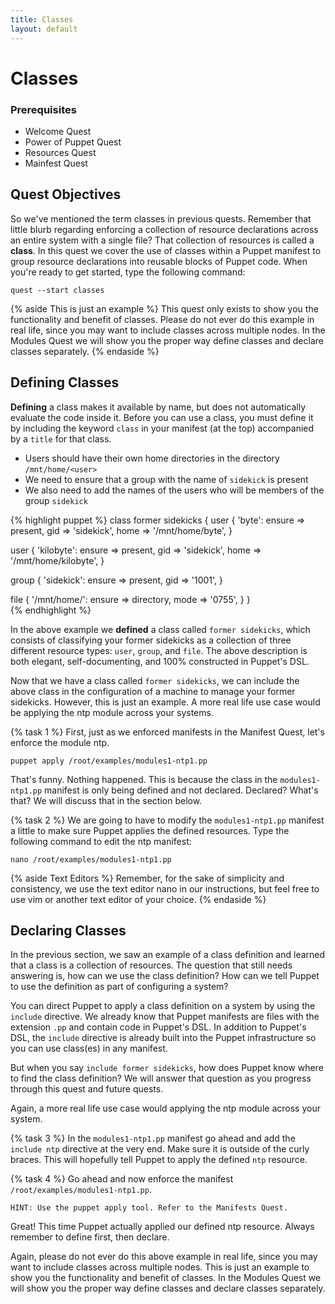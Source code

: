 ```yaml
---
title: Classes
layout: default
---
```


# Classes

### Prerequisites

- Welcome Quest
- Power of Puppet Quest
- Resources Quest
- Mainfest Quest

## Quest Objectives

So we've mentioned the term classes in previous quests. Remember that little blurb regarding enforcing a collection of resource declarations across an entire system with a single file? That collection of resources is called a **class**. In this quest we cover the use of classes within a Puppet manifest to group resource declarations into reusable blocks of Puppet code. When you're ready to get started, type the following command:

    quest --start classes

{% aside This is just an example %}
This quest only exists to show you the functionality and benefit of classes. Please do not ever do this example in real life, since you may want to include classes across multiple nodes. In the Modules Quest we will show you the proper way define classes and declare classes separately.
{% endaside %}

## Defining Classes

**Defining** a class makes it available by name, but does not automatically evaluate the code inside it. Before you can use a class, you must define it by including the keyword `class` in your manifest (at the top) accompanied by a `title` for that class.

* Users should have their own home directories in the directory `/mnt/home/<user>`
* We need to ensure that a group with the name of `sidekick` is present
* We also need to add the names of the users who will be members of the group `sidekick`

{% highlight puppet %}
class former sidekicks {
  user { 'byte':
    ensure => present,
	gid    => 'sidekick',
	home   => '/mnt/home/byte',	
   }
    
  user { 'kilobyte':
    ensure => present,
    gid    => 'sidekick',
    home   => '/mnt/home/kilobyte',	
  }
        
  group { 'sidekick':
    ensure => present,
    gid    => '1001',
  }

  file { '/mnt/home/':
    ensure => directory,
    mode   => '0755',
  }
}  
{% endhighlight %}

In the above example we **defined** a class called `former sidekicks`, which consists of classifying your former sidekicks as a collection of three different resource types: `user`, `group`, and `file`. The above description is both elegant, self-documenting, and 100% constructed in Puppet's DSL.

Now that we have a class called `former sidekicks`, we can include the above class in the configuration of a machine to manage your former sidekicks. However, this is just an example. A more real life use case would be applying the ntp module across your systems.

{% task 1 %}
First, just as we enforced manifests in the Manifest Quest, let's enforce the module ntp.

	puppet apply /root/examples/modules1-ntp1.pp

That's funny. Nothing happened. This is because the class in the `modules1-ntp1.pp` manifest is only being defined and not declared. Declared? What's that? We will discuss that in the section below.

{% task 2 %}
We are going to have to modify the `modules1-ntp1.pp` manifest a little to make sure Puppet applies the defined resources. Type the following command to edit the ntp manifest:

	nano /root/examples/modules1-ntp1.pp

{% aside Text Editors %}
Remember, for the sake of simplicity and consistency, we use the text editor nano in our instructions, but feel free to use vim or another text editor of your choice.
{% endaside %}

## Declaring Classes

In the previous section, we saw an example of a class definition and learned that a class is a collection of resources. The question that still needs answering is, how can we use the class definition? How can we tell Puppet to use the definition as part of configuring a system?

You can direct Puppet to apply a class definition on a system by using the `include` directive. We already know that Puppet manifests are files with the extension `.pp` and contain code in Puppet's DSL. In addition to Puppet's DSL, the `include` directive is already built into the Puppet infrastructure so you can use class(es) in any manifest.

But when you say `include former sidekicks`, how does Puppet know where to find the class definition? We will answer that question as you progress through this quest and future quests.

Again, a more real life use case would applying the ntp module across your system.

{% task 3 %}
In the `modules1-ntp1.pp` manifest go ahead and add the `include ntp` directive at the very end. Make sure it is outside of the curly braces. This will hopefully tell Puppet to apply the defined `ntp` resource. 

{% task 4 %}
Go ahead and now enforce the manifest `/root/examples/modules1-ntp1.pp`.

	HINT: Use the puppet apply tool. Refer to the Manifests Quest.

Great! This time Puppet actually applied our defined ntp resource. Always remember to define first, then declare.

Again, please do not ever do this above example in real life, since you may want to include classes across multiple nodes. This is just an example to show you the functionality and benefit of classes. In the Modules Quest we will show you the proper way define classes and declare classes separately.

